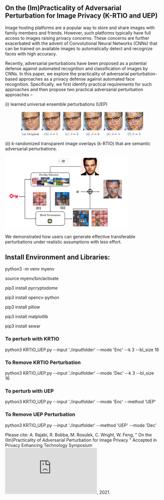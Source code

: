 ## On the (Im)Practicality of Adversarial Perturbation for Image Privacy (K-RTIO and UEP)

Image hosting platforms are a popular way to store and share images with family members and friends. However, such platforms typically have full access to images raising privacy concerns. These concerns are further exacerbated with the advent of Convolutional Neural Networks (CNNs) that can be trained on available images to automatically detect and recognize faces with high accuracy.

Recently, adversarial perturbations have been proposed as a potential defense against automated recognition and classification of images by CNNs. In this paper, we explore the practicality of adversarial perturbation- based approaches as a privacy defense against automated face recognition. Specifically, we first identify practical requirements for such approaches and then propose two practical adversarial perturbation approaches – 

(i) learned universal ensemble perturbations (UEP)

 <p align="center"><img src="figs/UEP_beta.png" width=400 align=center alt="Sublime's custom image"/> </p>
 
(ii) k-randomized transparent image overlays (k-RTIO) that are semantic adversarial perturbations. 

<img src="figs/krtio_images.png" width=400 align=center> 

We demonstrated how users can generate effective transferable perturbations under realistic assumptions with less effort.


## Install Environment and Libraries:

python3 -m venv myenv

source myenv/bin/activate

pip3 install pycryptodome

pip3 install opencv-python

pip3 install pillow

pip3 install matplotlib

pip3 install sewar

### To perturb with KRTIO 
python3 KRTIO_UEP.py --input './inputfolder' --mode 'Enc' --k 3 --bl_size 16 

### To Remove KRTIO Perturbation
python3 KRTIO_UEP.py --input './inputfolder' --mode 'Dec' --k 3 --bl_size 16 

### To perturb with UEP
python3 KRTIO_UEP.py --input  './inputfolder' --mode 'Enc' --method 'UEP'

### To Remove  UEP Perturbation
python3 KRTIO_UEP.py --input './inputfolder'   --method 'UEP' --mode 'Dec' 


Please cite: A. Rajabi, R. Bobba, M. Rosulek, C. Wright, W. Feng, " On the (Im)Practicality of Adversarial Perturbation for Image Privacy " Accepted in Privacy Enhancing Technology Symposium ![PETS](https://www.petsymposium.org/2021/files/papers/popets-2021-0006.pdf), 2021.

